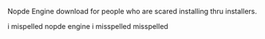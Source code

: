 Nopde Engine download for people who are scared installing thru installers.

i mispelled nopde engine
i misspelled misspelled
